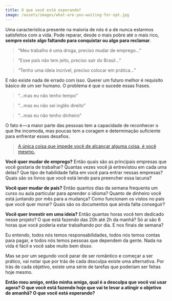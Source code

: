 ```yaml
---
title: O que você está esperando?
image: /assets/images/what-are-you-waiting-for-opt.jpg
---
```


Uma característica presente na maioria de nós é a de nunca estarmos satisfeitos com a vida. Pode reparar, desde o mais pobre até o mais rico, **sempre existe algo faltando para conquistar ou algo para reclamar**.

> “Meu trabalho é uma droga, preciso mudar de emprego…”

> “Esse país não tem jeito, preciso sair do Brasil…”

> “Tenho uma ideia incrível, preciso colocar em prática…”

E não existe nada de errado com isso. Querer um futuro melhor é requisito básico de um ser humano. O problema é que o sucede essas frases.

> “…mas eu não tenho tempo”

> “…mas eu não sei inglês direito”

> “…mas eu não tenho dinheiro”

O fato é — a maior parte das pessoas tem a capacidade de reconhecer o que lhe incomoda, mas poucas tem a coragem e determinação suficiente para enfrentar esses desafios.

> [A única coisa que impede você de alcançar alguma coisa, é você mesmo.](https://twitter.com/zenorocha/status/585254135206776832)

**Você quer mudar de emprego?** Então quais são as principais empresas que você gostaria de trabalhar? Quantas vezes você já entrevistou em cada uma delas? Que tipo de habilidade falta em você para entrar nessas empresas? Quais são os livros que você está lendo para preencher essa lacuna?

**Você quer mudar de país?** Então quantos dias da semana frequenta um curso ou aula particular para aprender o idioma? Quanto de dinheiro você está juntando por mês para a mudança? Como funcionam os vistos no país que você quer morar? Quais são os documentos que ainda falta conseguir?

**Você quer investir em uma ideia?** Então quantas horas você tem dedicado nesse projeto? O que está fazendo das 20h até 2h da manhã? Só aí são 6 horas que você poderia estar trabalhando por dia. E nos finais de semana?

Eu entendo, todos nós temos responsabilidades, todos nós temos contas para pagar, e todos nós temos pessoas que dependem da gente. Nada na vida é fácil e você sabe muito bem disso.

Mas se por um segundo você parar de ser romântico e começar a ser prático, vai notar que por trás de cada desculpa existe uma alternativa. Por trás de cada objetivo, existe uma série de tarefas que poderiam ser feitas hoje mesmo.

**Então meu amigo, então minha amiga, qual é a desculpa que você vai usar agora? O que você está fazendo hoje que vai te levar a atingir o objetivo de amanhã? O que você está esperando?**